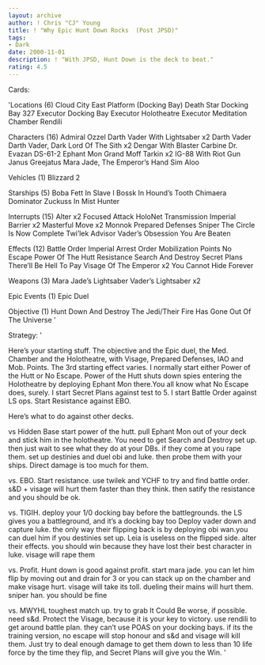 ```yaml
---
layout: archive
author: ! Chris "CJ" Young
title: ! "Why Epic Hunt Down Rocks  (Post JPSD)"
tags:
- Dark
date: 2000-11-01
description: ! "With JPSD, Hunt Down is the deck to beat."
rating: 4.5
---
```

Cards: 

'Locations (6)
Cloud City East Platform (Docking Bay)
Death Star Docking Bay 327
Executor Docking Bay
Executor Holotheatre
Executor Meditation Chamber
Rendili

Characters (16)
Admiral Ozzel
Darth Vader With Lightsaber  x2
Darth Vader
Darth Vader, Dark Lord Of The Sith  x2
Dengar With Blaster Carbine
Dr. Evazan
DS-61-2
Ephant Mon
Grand Moff Tarkin  x2
IG-88 With Riot Gun
Janus Greejatus
Mara Jade, The Emperor’s Hand
Sim Aloo

Vehicles (1)
Blizzard 2

Starships (5)
Boba Fett In Slave I
Bossk In Hound’s Tooth
Chimaera
Dominator
Zuckuss In Mist Hunter

Interrupts (15)
Alter  x2
Focused Attack
HoloNet Transmission
Imperial Barrier  x2
Masterful Move	x2
Monnok
Prepared Defenses
Sniper
The Circle Is Now Complete
Twi’lek Advisor
Vader’s Obsession
You Are Beaten

Effects (12)
Battle Order
Imperial Arrest Order
Mobilization Points
No Escape
Power Of The Hutt
Resistance
Search And Destroy
Secret Plans
There’ll Be Hell To Pay
Visage Of The Emperor  x2
You Cannot Hide Forever

Weapons (3)
Mara Jade’s Lightsaber
Vader’s Lightsaber  x2

Epic Events (1)
Epic Duel

Objective (1)
Hunt Down And Destroy The Jedi/Their Fire Has Gone Out Of The Universe
'

Strategy: '

Here’s your starting stuff. The objective and the Epic duel, the Med. Chamber and the Holotheatre, with Visage, Prepared Defenses, IAO and Mob. Points. The 3rd starting effect varies. I normally start either Power of the Hutt or No Escape. Power of the Hutt shuts down spies entering the Holotheatre by deploying Ephant Mon there.You all know what No Escape does, surely. I start Secret Plans against test to 5. I start Battle Order against LS ops. Start Resistance against EBO.

Here’s what to do against other decks.

vs Hidden Base start power of the hutt. pull Ephant Mon out of your deck and stick him in the holotheatre.  You need to get Search and Destroy set up. then just wait to see what they do at your DBs. if they come at you rape them. set up destinies and duel obi and luke. then probe them with your ships. Direct damage is too much for them.

vs. EBO. Start resistance. use twilek and YCHF to try and find battle order. s&D + visage will hurt them faster than they think. then satify the resistance and you should be ok.

vs. TIGIH. deploy your 1/0 docking bay before the battlegrounds. the LS gives you a battleground, and it’s a docking bay too Deploy vader down and capture luke. the only way their flipping back is by deploying obi wan.you can duel him if you destinies set up.  Leia is useless on the flipped side. alter their effects. you should win because they have lost their best character in luke. visage will rape them

vs. Profit. Hunt down is good against profit. start mara jade. you can let him flip by moving out and drain for 3 or you can stack up on the chamber and make visage hurt. visage will take its toll. dueling their mains will hurt them. sniper han. you should be fine

vs. MWYHL toughest match up. try to grab It Could Be worse, if possible. need s&d. Protect the Visage, because it is your key to victory. use rendili to get around battle plan. they can’t use POAS on your docking bays. if its the training version, no escape will stop honour and s&d and visage will kill them. Just try to deal enough damage to get them down to less than 10 life force by the time they flip, and Secret Plans will give you the Win.
'